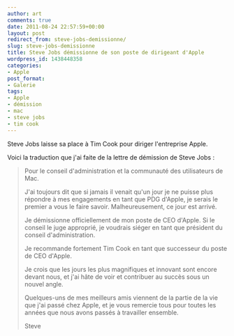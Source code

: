 ```yaml
---
author: art
comments: true
date: 2011-08-24 22:57:59+00:00
layout: post
redirect_from: steve-jobs-demissionne/
slug: steve-jobs-demissionne
title: Steve Jobs démissionne de son poste de dirigeant d'Apple
wordpress_id: 1438448358
categories:
- Apple
post_format:
- Galerie
tags:
- Apple
- démission
- mac
- steve jobs
- tim cook
---
```


Steve Jobs laisse sa place à Tim Cook pour diriger l'entreprise Apple.

Voici la traduction que j'ai faite de la lettre de démission de Steve Jobs :


<blockquote>Pour le conseil d'administration et la communauté des utilisateurs de Mac.

J'ai toujours dit que si jamais il venait qu'un jour je ne puisse plus répondre à mes engagements en tant que PDG d'Apple, je serais le premier a vous le faire savoir. Malheureusement, ce jour est arrivé.

Je démissionne officiellement de mon poste de CEO d'Apple. Si le conseil le juge approprié, je voudrais siéger en tant que président du conseil d'administration.

Je recommande fortement Tim Cook en tant que successeur du poste de CEO d'Apple.

Je crois que les jours les plus magnifiques et innovant sont encore devant nous, et j'ai hâte de voir et contribuer au succès sous un nouvel angle.

Quelques-uns de mes meilleurs amis viennent de la partie de la vie que j'ai passé chez Apple, et je vous remercie tous pour toutes les années que nous avons passés à travailler ensemble.

Steve</blockquote>
